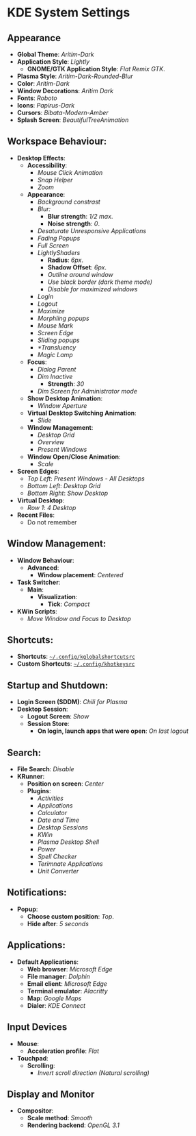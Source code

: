 # KDE System Settings

## Appearance

- **Global Theme**: _Aritim-Dark_
- **Application Style**: _Lightly_
  - **GNOME/GTK Application Style**: _Flat Remix GTK_.
- **Plasma Style**: _Aritim-Dark-Rounded-Blur_
- **Color**: _Aritim-Dark_
- **Window Decorations**: _Aritim Dark_
- **Fonts**: _Roboto_
- **Icons**: _Papirus-Dark_
- **Cursors**: _Bibata-Modern-Amber_
- **Splash Screen**: _BeautifulTreeAnimation_

## Workspace Behaviour:

- **Desktop Effects**:
  - **Accessibility**:
    - _Mouse Click Animation_
    - _Snap Helper_
    - _Zoom_
  - **Appearance**:
    - _Background constrast_
    - _Blur:_
      - **Blur strength**: _1/2 max_.
      - **Noise strength**: _0_.
    - _Desaturate Unresponsive Applications_
    - _Fading Popups_
    - _Full Screen_
    - _LightlyShaders_
      - **Radius**: _6px_.
      - **Shadow Offset**: _6px_.
      - _Outline around window_
      - _Use black border (dark theme mode)_
      - _Disable for maximized windows_
    - _Login_
    - _Logout_
    - _Maximize_
    - _Morphling popups_
    - _Mouse Mark_
    - _Screen Edge_
    - _Sliding popups_
    - _\*Transluency_
    - _Magic Lamp_
  - **Focus**:
    - _Dialog Parent_
    - _Dim Inactive_
      - **Strength**: _30_
    - _Dim Screen for Administrator mode_
  - **Show Desktop Animation**:
    - _Window Aperture_
  - **Virtual Desktop Switching Animation**:
    - _Slide_
  - **Window Management**:
    - _Desktop Grid_
    - _Overview_
    - _Present Windows_
  - **Window Open/Close Animation**:
    - _Scale_
- **Screen Edges**:
  - _Top Left_: _Present Windows - All Desktops_
  - _Bottom Left_: _Desktop Grid_
  - _Bottom Right_: _Show Desktop_
- **Virtual Desktop**:
  - _Row 1_: _4 Desktop_
- **Recent Files**:
  - Do not remember

## Window Management:

- **Window Behaviour**:
  - **Advanced**:
    - **Window placement**: _Centered_
- **Task Switcher**:
  - **Main**:
    - **Visualization**:
      - **Tick**: _Compact_
- **KWin Scripts**:
  - _Move Window and Focus to Desktop_

## Shortcuts:

- **Shortcuts**: [`~/.config/kglobalshortcutsrc`](./.config/kglobalshortcutsrc)
- **Custom Shortcuts**: [`~/.config/khotkeysrc`](./.config/khotkeysrc)

## Startup and Shutdown:

- **Login Screen (SDDM)**: _Chili for Plasma_
- **Desktop Session**:
  - **Logout Screen**: _Show_
  - **Session Store**:
    - **On login, launch apps that were open**: _On last logout_

## Search:

- **File Search**: _Disable_
- **KRunner**:
  - **Position on screen**: _Center_
  - **Plugins**:
    - _Activities_
    - _Applications_
    - _Calculator_
    - _Date and Time_
    - _Desktop Sessions_
    - _KWin_
    - _Plasma Desktop Shell_
    - _Power_
    - _Spell Checker_
    - _Terimnate Applications_
    - _Unit Converter_

## Notifications:

- **Popup**:
  - **Choose custom position**: _Top_.
  - **Hide after**: _5 seconds_

## Applications:

- **Default Applications**:
  - **Web browser**: _Microsoft Edge_
  - **File manager**: _Dolphin_
  - **Email client**: _Microsoft Edge_
  - **Terminal emulator**: _Alacritty_
  - **Map**: _Google Maps_
  - **Dialer**: _KDE Connect_

## Input Devices

- **Mouse**:
  - **Acceleration profile**: _Flat_
- **Touchpad**:
  - **Scrolling**:
    - _Invert scroll direction (Natural scrolling)_

## Display and Monitor

- **Compositor**:
  - **Scale method**: _Smooth_
  - **Rendering backend**: _OpenGL 3.1_
